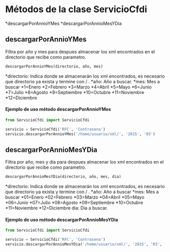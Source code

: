 # Métodos de la clase ServicioCfdi
*descargarPorAnnioYMes
*descargarPorAnnioMesYDia

## descargarPorAnnioYMes
Filtra por año y mes para despues almacenar los xml encontrados en el directorio 
que recibe como parametro.

```python
descargarPorAnnioYMes(directorio, año, mes)
```

*directorio: Indica donde se almacenarán los xml encontrados, es necesario que 
directorio ya exista y termine con / .
*año: Año a buscar.
*mes: Mes a buscar
    *1=Enero
    *2=Febrero
    *3=Marzo
    *4=Abril
    *5=Mayo
    *6=Junio
    *7=Julio
    *8=Agosto
    *9=Septiembre
    *10=Octubre
    *11=Noviembre
    *12=Diciembre

#### Ejemplo de uso método descargarPorAnnioYMes

```python
from ServicioCfdi import ServicioCfdi

servicio = ServicioCfdi('RFC', 'Contrasena')
servicio.descargarPorAnnioYMes('/home/usuario/xml/', '2015', '03')
```
## descargarPorAnnioMesYDia
Filtra por año, mes y dia para despues almacenar los xml encontrados en el directorio 
que recibe como parametro.

```python
descargarPorAnnioMesYDia(directorio, año, mes, dia)
```

*directorio: Indica donde se almacenarán los xml encontrados, es necesario que 
directorio ya exista y termine con / .
*año: Año a buscar
*mes: Mes a buscar
    *01=Enero
    *02=Febrero
    *03=Marzo
    *04=Abril
    *05=Mayo
    *06=Junio
    *07=Julio
    *08=Agosto
    *09=Septiembre
    *10=Octubre
    *11=Noviembre
    *12=Diciembre
dia: Dia a buscar.

#### Ejemplo de uso método descargarPorAnnioMesYDia

```python
from ServicioCfdi import ServicioCfdi

servicio = ServicioCfdi('RFC', 'Contrasena')
servicio.descargarPorAnnioMesYDia('/home/usuario/xml/', '2015', '03', '14')
```
